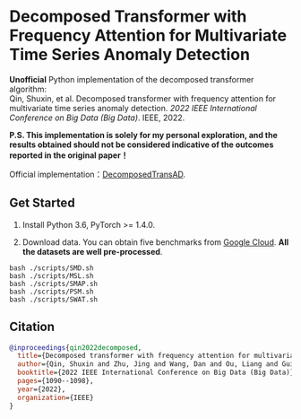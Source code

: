 # Decomposed Transformer with Frequency Attention for Multivariate Time Series Anomaly Detection

**Unofficial** Python implementation of the decomposed transformer algorithm:  
Qin, Shuxin, et al. Decomposed transformer with frequency attention for multivariate time series anomaly detection. *2022 IEEE International Conference on Big Data (Big Data)*. IEEE, 2022. 

**P.S. This implementation is solely for my personal exploration, and the results obtained should not be considered indicative of the outcomes reported in the original paper！**

Official implementation：[DecomposedTransAD](https://github.com/shuxin-qin/DecomposedTransAD).

## Get Started

1. Install Python 3.6, PyTorch >= 1.4.0. 

2. Download data. You can obtain five benchmarks from [Google Cloud](https://drive.google.com/drive/folders/1KOQvV2nR6Y9tIkB4XELHA1CaV1F8LrZ6). **All the datasets are well pre-processed**. 

```
bash ./scripts/SMD.sh
bash ./scripts/MSL.sh
bash ./scripts/SMAP.sh
bash ./scripts/PSM.sh
bash ./scripts/SWAT.sh
```

## Citation

```bibtex
@inproceedings{qin2022decomposed,
  title={Decomposed transformer with frequency attention for multivariate time series anomaly detection},
  author={Qin, Shuxin and Zhu, Jing and Wang, Dan and Ou, Liang and Gui, Hongxin and Tao, Gaofeng},
  booktitle={2022 IEEE International Conference on Big Data (Big Data)},
  pages={1090--1098},
  year={2022},
  organization={IEEE}
}
```

